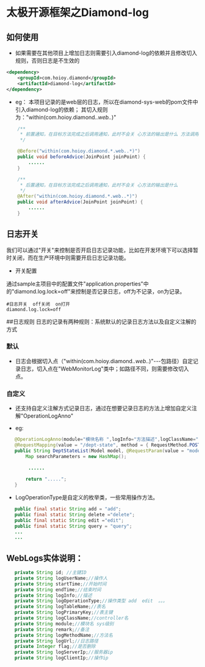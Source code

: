 # 太极开源框架之Diamond-log


## 如何使用

- 如果需要在其他项目上增加日志则需要引入diamond-log的依赖并且修改切入规则，否则日志是不生效的

~~~ xml
<dependency>
	<groupId>com.hoioy.diamond</groupId>
	<artifactId>diamond-log</artifactId>
</dependency>
~~~
- eg：
	本项目记录的是web层的日志，所以在diamond-sys-web的pom文件中引入diamond-log的依赖；
	其切入规则为："within(com.hoioy.diamond.*.web..*)"
	
~~~ java
	/**
	 * 前置通知，在目标方法完成之后调用通知，此时不会关 心方法的输出是什么 方法调用前触发 -记录开始时间
	 */

	@Before("within(com.hoioy.diamond.*.web..*)")
	public void beforeAdvice(JoinPoint joinPoint) {
 		......
 	}

	/**
	 * 后置通知，在目标方法完成之后调用通知，此时不会关 心方法的输出是什么
	 */
	@After("within(com.hoioy.diamond.*.web..*)")
	public void afterAdvice(JoinPoint joinPoint) {
		......
	}
~~~


## 日志开关

我们可以通过"开关"来控制是否开启日志记录功能，比如在开发环境下可以选择暂时关闭，而在生产环境中则需要开启日志记录功能。

- 开关配置

通过sample主项目中的配置文件"application.properties"中的"diamond.log.lock=off"来控制是否记录日志，off为不记录，on为记录。

~~~ properties
#日志开关  off关闭  on打开
diamond.log.lock=off
~~~

##日志规则
日志的记录有两种规则：系统默认的记录日志方法以及自定义注解的方式

### 默认

- 日志会根据切入点（"within(com.hoioy.diamond.*.web..*)"---包路径）自定记录日志，切入点在"WebMonitorLog"类中；如路径不同，则需要修改切入点。

### 自定义

- 还支持自定义注解方式记录日志，通过在想要记录日志的方法上增加自定义注解"OperationLogAnno"

- eg:
 
 ~~~ java
	@OperationLogAnno(module="模块名称 ",logInfo="方法描述",logClassName="dept",logOperationType= LogOperationType.query)
	@RequestMapping(value = "/dept-state", method = { RequestMethod.POST })
	public String DeptStateList(Model model, @RequestParam(value = "models", required = false) String models) {
		Map searchParameters = new HashMap();
		 
		 ......
		 
		return ".....";
	} 
 ~~~
 - LogOperationType是自定义的枚举类，一些常用操作方法。
 
 ~~~ java
    public final static String add = "add";
	public final static String delete ="delete";
	public final static String edit ="edit";
	public final static String query = "query";
	...
	...
 ~~~
 
 ## WebLogs实体说明：
 
 ~~~ java
    private String id; //主键ID
	private String logUserName;//操作人
	private String startTime;//开始时间
	private String endTime;//结束时间 
	private String logInfo;//描述
	private String logOperationType;//操作类型 add  edit  。。。
	private String logTableName;//表名
	private String logPrimaryKey;//表主键
	private String logClassName;//controller名
	private String module;//模块名 sys级别
	private String remark;//备注
	private String logMethodName;//方法名
	private String logUrl;//日志路径
	private Integer flag;//是否删除
	private String logServerIp;//服务器ip
	private String logClientIp;//操作ip
 ~~~
